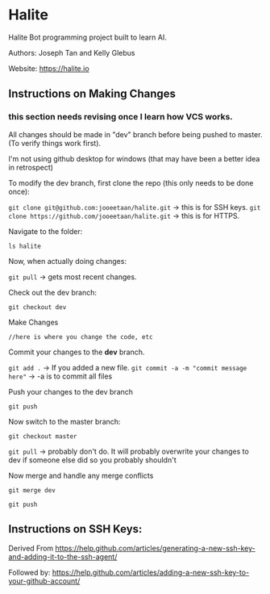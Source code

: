 # Halite

Halite Bot programming project built to learn AI.

Authors: Joseph Tan and Kelly Glebus

Website: https://halite.io

## Instructions on Making Changes  

### this section needs revising once I learn how VCS works.

All changes should be made in "dev" branch before being pushed to master. (To verify things work first).

I'm not using github desktop for windows (that may have been a better idea in retrospect)

To modify the dev branch, first clone the repo (this only needs to be done once):

  `git clone git@github.com:jooeetaan/halite.git` -> this is for SSH keys.
  `git clone https://github.com/jooeetaan/halite.git` -> this is for HTTPS.

Navigate to the folder:

  `ls halite`

Now, when actually doing changes:

  `git pull` -> gets most recent changes.

Check out the dev branch:

  `git checkout dev`

Make Changes

  `//here is where you change the code, etc`

Commit your changes to the **dev** branch.

  `git add .` -> If you added a new file.
  `git commit -a -m "commit message here"` -> -a is to commit all files

Push your changes to the dev branch

  `git push`

Now switch to the master branch:

  `git checkout master`

  `git pull` -> probably don't do. It will probably overwrite your changes to dev if someone else did so you probably shouldn't

Now merge and handle any merge conflicts

  `git merge dev`

  `git push`

## Instructions on SSH Keys:

Derived From https://help.github.com/articles/generating-a-new-ssh-key-and-adding-it-to-the-ssh-agent/

Followed by: https://help.github.com/articles/adding-a-new-ssh-key-to-your-github-account/
